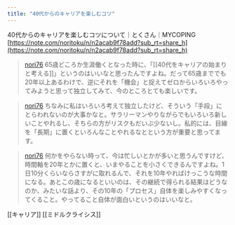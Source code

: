 ```yaml
---
title: "40代からのキャリアを楽しむコツ"
---
```


40代からのキャリアを楽しむコツについて｜とくさん｜MYCOPING
[https://note.com/noritoku/n/n2acab9f78add?sub_rt=share_h](https://note.com/noritoku/n/n2acab9f78add?sub_rt=share_h)

> [nori76](https://x.com/nori76/status/1793079394535379407) 65歳どころか生涯働くとなった時に、「[[40代をキャリアの始まりと考える]]」というのはいいなと思ったんですよね。だって65歳まででも20年以上あるわけで、逆にそれを「機会」と捉えてゼロからいろいろやってみようと思って独立してみて、今のところとても楽しいです。

> [nori76](https://x.com/nori76/status/1793117793652744206) ちなみに私はいろいろ考えて独立したけど、そういう「手段」にとらわれないのが大事かなと。サラリーマンやりながらでもいろいろ新しいことやれるし、そちらの方がリスクもだいぶ少ないし。私的には、目線を「長期」に置くといろんなことやれるなとという方が重要と思ってます。

> [nori76](https://x.com/nori76/status/1793121452847427857) 何かをやらない時って、今は忙しいとかが多いと思うんですけど、時間軸を20年とかに置くと、いまやることを小さくできるんですよね。1日10分くらいならさすがに取れるんで、それを10年やればけっこうな時間になる。あとこの歳になるといいのは、その継続で得られる結果はどうなのか、みたいな話より、その10年の「プロセス」自体を楽しみやすくなってくること。やってること自体が面白いというのはいいなと。

[[キャリア]]
[[ミドルクライシス]]
